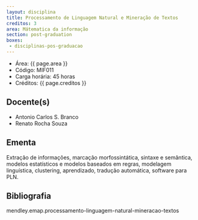 ```yaml
---
layout: disciplina
title: Processamento de Linguagem Natural e Mineração de Textos
creditos: 3
area: Mátematica da informação
section: post-graduation
boxes:
 - disciplinas-pos-graduacao
---
```


- Área: {{ page.area }}     
- Código: MIF011
- Carga horária: 45 horas
- Créditos: {{ page.creditos }}

## Docente(s) 

- Antonio Carlos S. Branco
- Renato Rocha Souza

## Ementa

Extração de informações, marcação morfossintática, sintaxe e
semântica, modelos estatísticos e modelos baseados em regras,
modelagem linguística, clustering, aprendizado, tradução automática,
software para PLN.

## Bibliografia

mendley.emap.processamento-linguagem-natural-mineracao-textos
